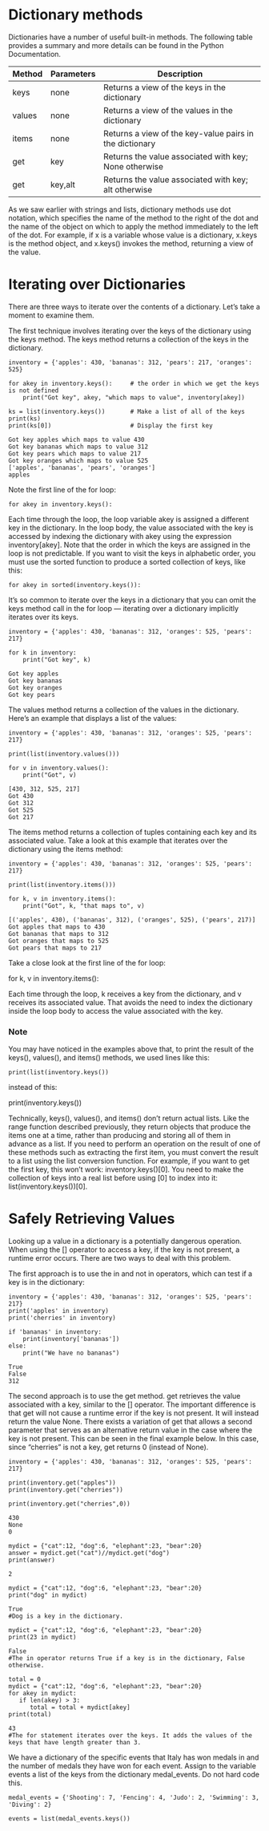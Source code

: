 # Dictionary methods

Dictionaries have a number of useful built-in methods. The following table provides a summary and more details can be found in the Python Documentation.

| Method | Parameters | Description |
|--|--|--|
| keys | none | Returns a view of the keys in the dictionary |
| values | none | Returns a view of the values in the dictionary |
| items | none | Returns a view of the key-value pairs in the dictionary |
| get | key | Returns the value associated with key; None otherwise |
| get | key,alt | Returns the value associated with key; alt otherwise |

As we saw earlier with strings and lists, dictionary methods use dot notation, which specifies the name of the method to the right of the dot and the name of the object on which to apply the method immediately to the left of the dot. For example, if x is a variable whose value is a dictionary, x.keys is the method object, and x.keys() invokes the method, returning a view of the value.

# Iterating over Dictionaries

There are three ways to iterate over the contents of a dictionary. Let’s take a moment to examine them.

The first technique involves iterating over the keys of the dictionary using the keys method. The keys method returns a collection of the keys in the dictionary.

```
inventory = {'apples': 430, 'bananas': 312, 'pears': 217, 'oranges': 525}

for akey in inventory.keys():     # the order in which we get the keys is not defined
    print("Got key", akey, "which maps to value", inventory[akey])

ks = list(inventory.keys())       # Make a list of all of the keys
print(ks)
print(ks[0])                      # Display the first key

Got key apples which maps to value 430
Got key bananas which maps to value 312
Got key pears which maps to value 217
Got key oranges which maps to value 525
['apples', 'bananas', 'pears', 'oranges']
apples
```

Note the first line of the for loop:

    for akey in inventory.keys():

Each time through the loop, the loop variable akey is assigned a different key in the dictionary. In the loop body, the value associated with the key is accessed by indexing the dictionary with akey using the expression inventory[akey]. Note that the order in which the keys are assigned in the loop is not predictable. If you want to visit the keys in alphabetic order, you must use the sorted function to produce a sorted collection of keys, like this:

    for akey in sorted(inventory.keys()):

It’s so common to iterate over the keys in a dictionary that you can omit the keys method call in the for loop — iterating over a dictionary implicitly iterates over its keys.
```
inventory = {'apples': 430, 'bananas': 312, 'oranges': 525, 'pears': 217}

for k in inventory:
    print("Got key", k)
    
Got key apples
Got key bananas
Got key oranges
Got key pears
```

The values method returns a collection of the values in the dictionary. Here’s an example that displays a list of the values:
```
inventory = {'apples': 430, 'bananas': 312, 'oranges': 525, 'pears': 217}

print(list(inventory.values()))

for v in inventory.values():
    print("Got", v)
    
[430, 312, 525, 217]
Got 430
Got 312
Got 525
Got 217
```

The items method returns a collection of tuples containing each key and its associated value. Take a look at this example that iterates over the dictionary using the items method:
```
inventory = {'apples': 430, 'bananas': 312, 'oranges': 525, 'pears': 217}

print(list(inventory.items()))

for k, v in inventory.items():
    print("Got", k, "that maps to", v)
    
[('apples', 430), ('bananas', 312), ('oranges', 525), ('pears', 217)]
Got apples that maps to 430
Got bananas that maps to 312
Got oranges that maps to 525
Got pears that maps to 217
```

Take a close look at the first line of the for loop:

for k, v in inventory.items():

Each time through the loop, k receives a key from the dictionary, and v receives its associated value. That avoids the need to index the dictionary inside the loop body to access the value associated with the key.

### Note
You may have noticed in the examples above that, to print the result of the keys(), values(), and items() methods, we used lines like this:

    print(list(inventory.keys())

instead of this:

print(inventory.keys())

Technically, keys(), values(), and items() don’t return actual lists. Like the range function described previously, they return objects that produce the items one at a time, rather than producing and storing all of them in advance as a list. If you need to perform an operation on the result of one of these methods such as extracting the first item, you must convert the result to a list using the list conversion function. For example, if you want to get the first key, this won’t work: inventory.keys()[0]. You need to make the collection of keys into a real list before using [0] to index into it: list(inventory.keys())[0].

# Safely Retrieving Values

Looking up a value in a dictionary is a potentially dangerous operation. When using the [] operator to access a key, if the key is not present, a runtime error occurs. There are two ways to deal with this problem.

The first approach is to use the in and not in operators, which can test if a key is in the dictionary:
```
inventory = {'apples': 430, 'bananas': 312, 'oranges': 525, 'pears': 217}
print('apples' in inventory)
print('cherries' in inventory)

if 'bananas' in inventory:
    print(inventory['bananas'])
else:
    print("We have no bananas")
    
True
False
312
```

The second approach is to use the get method. get retrieves the value associated with a key, similar to the [] operator. The important difference is that get will not cause a runtime error if the key is not present. It will instead return the value None. There exists a variation of get that allows a second parameter that serves as an alternative return value in the case where the key is not present. This can be seen in the final example below. In this case, since “cherries” is not a key, get returns 0 (instead of None).
```
inventory = {'apples': 430, 'bananas': 312, 'oranges': 525, 'pears': 217}

print(inventory.get("apples"))
print(inventory.get("cherries"))

print(inventory.get("cherries",0))

430
None
0
```
```
mydict = {"cat":12, "dog":6, "elephant":23, "bear":20}
answer = mydict.get("cat")//mydict.get("dog")
print(answer)

2
```
```
mydict = {"cat":12, "dog":6, "elephant":23, "bear":20}
print("dog" in mydict)

True
#Dog is a key in the dictionary.
```
```
mydict = {"cat":12, "dog":6, "elephant":23, "bear":20}
print(23 in mydict)

False
#The in operator returns True if a key is in the dictionary, False otherwise.
```
```
total = 0
mydict = {"cat":12, "dog":6, "elephant":23, "bear":20}
for akey in mydict:
   if len(akey) > 3:
      total = total + mydict[akey]
print(total)

43
#The for statement iterates over the keys. It adds the values of the keys that have length greater than 3.
```

We have a dictionary of the specific events that Italy has won medals in and the number of medals they have won for each event. Assign to the variable events a list of the keys from the dictionary medal_events. Do not hard code this.
```
medal_events = {'Shooting': 7, 'Fencing': 4, 'Judo': 2, 'Swimming': 3, 'Diving': 2}

events = list(medal_events.keys())
```
